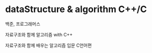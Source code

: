 # dataStructure & algorithm C++/C

백준, 프로그래머스

자료구조와 함께 알고리즘 with C++ 

자료구조와 함께 배우는 알고리즘 입문 C언어편




